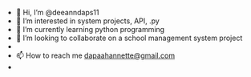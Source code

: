 - 👋 Hi, I’m @deeanndaps11
- 👀 I’m interested in system projects, API, .py
- 🌱 I’m currently learning python programming
- 💞️ I’m looking to collaborate on a school management system project
- 
- 📫 How to reach me dapaahannette@gmail.com
- 

<!---
deeanndaps11/deeanndaps11 is a ✨ special ✨ repository because its `README.md` (this file) appears on your GitHub profile.
You can click the Preview link to take a look at your changes.
--->
